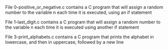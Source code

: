 File 0-positive_or_negative.c contains a C program that will assign a random number to the variable n each time it is executed, using an if statement

File 1-last_digit.c contains a C program that will assign a random number to the variable n each time it is executed using another if statement

File 3-print_alphabets.c contains a C program that prints the alphabet in lowercase, and then in uppercase, followed by a new line


